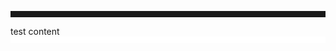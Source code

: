 <HR STYLE="height:10px" >                  </HR>
<div> test content</div>
<div STYLE="background-color:#FFFFFF; height:10px; width:100%;"> </div>
